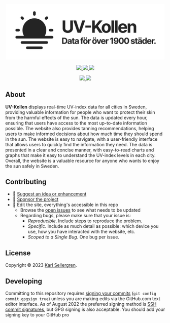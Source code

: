 <!-- markdownlint-disable MD041 -->
<div align="center">
  <a href="https://www.privacyguides.org/">
    <picture>
      <source media="(prefers-color-scheme: dark)" srcset="https://raw.githubusercontent.com/sakerhetspolisen/uv-kollen-brand/main/logo-bright.svg">
      <img alt="UV-Kollen" width="500px" src="https://raw.githubusercontent.com/sakerhetspolisen/uv-kollen-brand/main/logo-dark.svg">
    </picture>
  </a>


  <p><a href="https://mastodon.online/@uv">
    <img src="https://img.shields.io/mastodon/follow/110300189109772846?domain=https%3A%2F%2Fmastodon.online">
  </a>
  <a href="https://twitter.com/uvkollen">
    <img src="https://img.shields.io/twitter/follow/uvkollen?style=social">
  </a>
  <a href="https://github.com/sakerhetspolisen/uv-kollen/stargazers">
    <img src="https://img.shields.io/github/stars/sakerhetspolisen?style=social">
  </a></p>

  <p><a href="https://github.com/sakerhetspolisen/uv-kollen/pulls">
    <img src="https://img.shields.io/github/issues-pr-raw/sakerhetspolisen/uv-kollen">
  </a>
  <a href="https://github.com/sakerhetspolisen/uv-kollen/pulls?q=is%3Apr+is%3Aclosed">
    <img src="https://img.shields.io/github/issues-pr-closed-raw/sakerhetspolisen/uv-kollen">
  </a></p>
</div>

## About

**UV-Kollen** displays real-time UV-index data for all cities in Sweden, providing valuable information for people who want to protect their skin from the harmful effects of the sun. The data is updated every hour, ensuring that users have access to the most up-to-date information possible. The website also provides tanning recommendations, helping users to make informed decisions about how much time they should spend in the sun. The website is easy to navigate, with a user-friendly interface that allows users to quickly find the information they need. The data is presented in a clear and concise manner, with easy-to-read charts and graphs that make it easy to understand the UV-index levels in each city. Overall, the website is a valuable resource for anyone who wants to enjoy the sun safely in Sweden.

## Contributing

- 💬 [Suggest an idea or enhancement](https://github.com/sakerhetspolisen/uv-kollen/issues)
- 💖 [Sponsor the project](https://www.paypal.com/paypalme/sellergreen)
- 📝 Edit the site, everything's accessible in this repo
  - Browse the [open issues](https://github.com/sakerhetspolisen/uv-kollen/issues) to see what needs to be updated
  - Regarding bugs, please make sure that your issue is:
    - *Reproducible*. Include steps to reproduce the problem.
    - *Specific*. Include as much detail as possible: which device you use, how you have interacted with the website, etc.
    - *Scoped to a Single Bug*. One bug per issue.

## License

Copyright &copy; 2023 [Karl Sellergren](https://github.com/sakerhetspolisen).

## Developing

Committing to this repository requires [signing your commits](https://docs.github.com/en/authentication/managing-commit-signature-verification/signing-commits) (`git config commit.gpgsign true`) unless you are making edits via the GitHub.com text editor interface. As of August 2022 the preferred signing method is [SSH commit signatures](https://docs.github.com/en/authentication/managing-commit-signature-verification/about-commit-signature-verification#ssh-commit-signature-verification), but GPG signing is also acceptable. You should add your signing key to your GitHub pro
